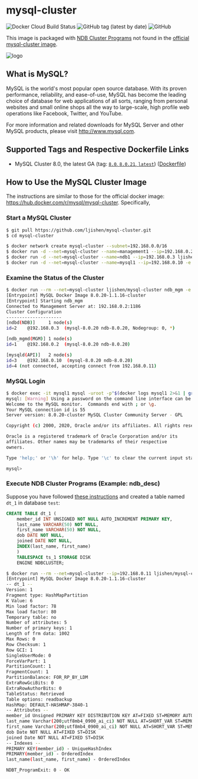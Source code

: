 # mysql-cluster
![Docker Cloud Build Status](https://img.shields.io/docker/cloud/build/ljishen/mysql-cluster)
![GitHub tag (latest by date)](https://img.shields.io/github/v/tag/ljishen/mysql-cluster)
![GitHub](https://img.shields.io/github/license/ljishen/mysql-cluster)

This image is packaged with [NDB Cluster Programs](https://dev.mysql.com/doc/refman/8.0/en/mysql-cluster-programs.html) not found in the [official mysql-cluster image](https://hub.docker.com/r/mysql/mysql-cluster).


![logo](https://www.mysql.com/common/logos/logo-mysql-170x115.png)

What is MySQL?
--------------

MySQL is the world's most popular open source database. With its proven performance, reliability, and ease-of-use, MySQL has become the leading choice of database for web applications of all sorts, ranging from personal websites and small online shops all the way to large-scale, high profile web operations like Facebook, Twitter, and YouTube.

For more information and related downloads for MySQL Server and other MySQL products, please visit <http://www.mysql.com>.


Supported Tags and Respective Dockerfile Links
----------------------------------------------

-   MySQL Cluster 8.0, the latest GA (tag: [`8.0`, `8.0.21`, `latest`](https://github.com/ljishen/mysql-cluster/blob/master/Dockerfile)) ([Dockerfile](https://github.com/ljishen/mysql-cluster/blob/master/Dockerfile))


How to Use the MySQL Cluster Image
----------------------------------

The instructions are similar to those for the official docker image: https://hub.docker.com/r/mysql/mysql-cluster. Specifically,

### Start a MySQL Cluster
```bash
$ git pull https://github.com/ljishen/mysql-cluster.git
$ cd mysql-cluster

$ docker network create mysql-cluster --subnet=192.168.0.0/16
$ docker run -d --net=mysql-cluster --name=management1 --ip=192.168.0.2 -v "$(pwd)"/cnf/mysql-cluster.cnf:/etc/mysql-cluster.cnf ljishen/mysql-cluster ndb_mgmd
$ docker run -d --net=mysql-cluster --name=ndb1 --ip=192.168.0.3 ljishen/mysql-cluster ndbd
$ docker run -d --net=mysql-cluster --name=mysql1 --ip=192.168.0.10 -e MYSQL_RANDOM_ROOT_PASSWORD=true ljishen/mysql-cluster mysqld
```

### Examine the Status of the Cluster
```bash
$ docker run --rm --net=mysql-cluster ljishen/mysql-cluster ndb_mgm -e show
[Entrypoint] MySQL Docker Image 8.0.20-1.1.16-cluster
[Entrypoint] Starting ndb_mgm
Connected to Management Server at: 192.168.0.2:1186
Cluster Configuration
---------------------
[ndbd(NDB)]     1 node(s)
id=2    @192.168.0.3  (mysql-8.0.20 ndb-8.0.20, Nodegroup: 0, *)

[ndb_mgmd(MGM)] 1 node(s)
id=1    @192.168.0.2  (mysql-8.0.20 ndb-8.0.20)

[mysqld(API)]   2 node(s)
id=3    @192.168.0.10  (mysql-8.0.20 ndb-8.0.20)
id=4 (not connected, accepting connect from 192.168.0.11)
```

### MySQL Login
```bash
$ docker exec -it mysql1 mysql -uroot -p"$(docker logs mysql1 2>&1 | grep -oP 'PASSWORD: \K.+')"
mysql: [Warning] Using a password on the command line interface can be insecure.
Welcome to the MySQL monitor.  Commands end with ; or \g.
Your MySQL connection id is 55
Server version: 8.0.20-cluster MySQL Cluster Community Server - GPL

Copyright (c) 2000, 2020, Oracle and/or its affiliates. All rights reserved.

Oracle is a registered trademark of Oracle Corporation and/or its
affiliates. Other names may be trademarks of their respective
owners.

Type 'help;' or '\h' for help. Type '\c' to clear the current input statement.

mysql>
```

### Execute NDB Cluster Programs (Example: ndb_desc)

Suppose you have followed [these instructions](https://dev.mysql.com/doc/refman/8.0/en/mysql-cluster-disk-data-objects.html) and created a table named `dt_1` in database `test`:

```sql
CREATE TABLE dt_1 (
    member_id INT UNSIGNED NOT NULL AUTO_INCREMENT PRIMARY KEY,
    last_name VARCHAR(50) NOT NULL,
    first_name VARCHAR(50) NOT NULL,
    dob DATE NOT NULL,
    joined DATE NOT NULL,
    INDEX(last_name, first_name)
    )
    TABLESPACE ts_1 STORAGE DISK
    ENGINE NDBCLUSTER;
```

```bash
$ docker run --rm --net=mysql-cluster --ip=192.168.0.11 ljishen/mysql-cluster ndb_desc -d test dt_1
[Entrypoint] MySQL Docker Image 8.0.20-1.1.16-cluster
-- dt_1 --
Version: 1
Fragment type: HashMapPartition
K Value: 6
Min load factor: 78
Max load factor: 80
Temporary table: no
Number of attributes: 5
Number of primary keys: 1
Length of frm data: 1002
Max Rows: 0
Row Checksum: 1
Row GCI: 1
SingleUserMode: 0
ForceVarPart: 1
PartitionCount: 1
FragmentCount: 1
PartitionBalance: FOR_RP_BY_LDM
ExtraRowGciBits: 0
ExtraRowAuthorBits: 0
TableStatus: Retrieved
Table options: readbackup
HashMap: DEFAULT-HASHMAP-3840-1
-- Attributes --
member_id Unsigned PRIMARY KEY DISTRIBUTION KEY AT=FIXED ST=MEMORY AUTO_INCR
last_name Varchar(200;utf8mb4_0900_ai_ci) NOT NULL AT=SHORT_VAR ST=MEMORY
first_name Varchar(200;utf8mb4_0900_ai_ci) NOT NULL AT=SHORT_VAR ST=MEMORY
dob Date NOT NULL AT=FIXED ST=DISK
joined Date NOT NULL AT=FIXED ST=DISK
-- Indexes -- 
PRIMARY KEY(member_id) - UniqueHashIndex
PRIMARY(member_id) - OrderedIndex
last_name(last_name, first_name) - OrderedIndex

NDBT_ProgramExit: 0 - OK
```
